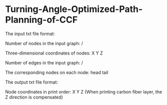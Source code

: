 # Turning-Angle-Optimized-Path-Planning-of-CCF

The input txt file format:

Number of nodes in the input graph: /

Three-dimensional coordinates of nodes: X Y Z

Number of edges in the input graph: /

The corresponding nodes on each node: head tail

The output txt file format:

Node coordinates in print order: X Y Z (When printing carbon fiber layer, the Z direction is compensated)
